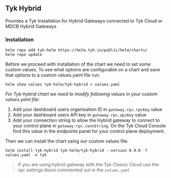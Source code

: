 ## Tyk Hybrid
Provides a Tyk Installation for Hybrid Gateways connected to Tyk Cloud or MDCB Hybrid Gateways

### Installation
```
helm repo add tyk-helm https://helm.tyk.io/public/helm/charts/
helm repo update
```

Before we proceed with installation of the chart we need to set some custom values. To see what options are configurable on a chart and save that options to a custom values.yaml file run:
```
helm show values tyk-helm/tyk-hybrid > values.yaml
```

*For Tyk-hybrid chart we need to modify following values in your custom values.yaml file:*
1. Add your dashboard users organisation ID in `gateway.rpc.rpcKey` value
2. Add your dashboard users API key in `gateway.rpc.apiKey` value
3. Add your connection string to allow the Hybrid gateway to connect to your control plane in `gateway.rpc.connString`. On the Tyk Cloud Console find this value in the endpoints panel for your control plane deployment.

Then we can install the chart using our custom values file:
```
helm install tyk-hybrid tyk-helm/tyk-hybrid --version 0.9.0 -f values.yaml -n tyk
```
> If you are using hybrid gateway with the Tyk Classic Cloud use the rpc settings block commented out in the `values.yaml`
